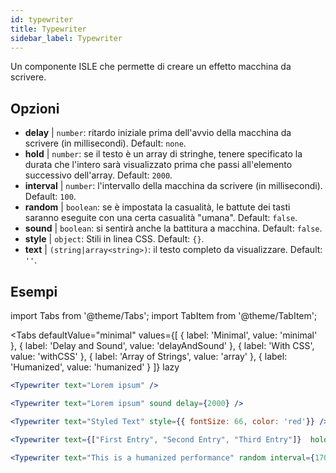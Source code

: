 ```yaml
---
id: typewriter 
title: Typewriter
sidebar_label: Typewriter
---
```


Un componente ISLE che permette di creare un effetto macchina da scrivere.

## Opzioni

* __delay__ | `number`: ritardo iniziale prima dell'avvio della macchina da scrivere (in millisecondi). Default: `none`.
* __hold__ | `number`: se il testo è un array di stringhe, tenere specificato la durata che l'intero sarà visualizzato prima che passi all'elemento successivo dell'array. Default: `2000`.
* __interval__ | `number`: l'intervallo della macchina da scrivere (in millisecondi). Default: `100`.
* __random__ | `boolean`: se è impostata la casualità, le battute dei tasti saranno eseguite con una certa casualità "umana". Default: `false`.
* __sound__ | `boolean`: si sentirà anche la battitura a macchina. Default: `false`.
* __style__ | `object`: Stili in linea CSS. Default: `{}`.
* __text__ | `(string|array<string>)`: il testo completo da visualizzare. Default: `''`.


## Esempi

import Tabs from '@theme/Tabs';
import TabItem from '@theme/TabItem';

<Tabs
    defaultValue="minimal"
    values={[
        { label: 'Minimal', value: 'minimal' },
        { label: 'Delay and Sound', value: 'delayAndSound' },
        { label: 'With CSS', value: 'withCSS' },
        { label: 'Array of Strings', value: 'array' },
        { label: 'Humanized', value: 'humanized' }
    ]}
    lazy
>

<TabItem value="minimal">

```jsx live
<Typewriter text="Lorem ipsum" />
```

</TabItem>

<TabItem value="delayAndSound">

```jsx live
<Typewriter text="Lorem ipsum" sound delay={2000} />
```

</TabItem>

<TabItem value="withCSS">

```jsx live
<Typewriter text="Styled Text" style={{ fontSize: 66, color: 'red'}} />
```

</TabItem>

<TabItem value="array">

```jsx live
<Typewriter text={["First Entry", "Second Entry", "Third Entry"]}  hold={2000} />
```

</TabItem>

<TabItem value="humanized">

```jsx live
<Typewriter text="This is a humanized performance" random interval={170} />
```

</TabItem>

</Tabs>

